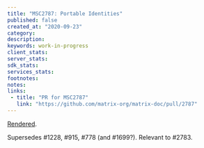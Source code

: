 ```yaml
---
title: "MSC2787: Portable Identities"
published: false
created_at: "2020-09-23"
category:
description:
keywords: work-in-progress
client_stats:
server_stats:
sdk_stats:
services_stats:
footnotes:
notes:
links:
 - title: "PR for MSC2787"
   link: "https://github.com/matrix-org/matrix-doc/pull/2787"
---
```

[Rendered](https://github.com/matrix-org/matrix-doc/blob/neilalexander/identities/proposals/2787-portable-identities.md).

Supersedes #1228, #915, #778 (and #1699?). Relevant to #2783.
